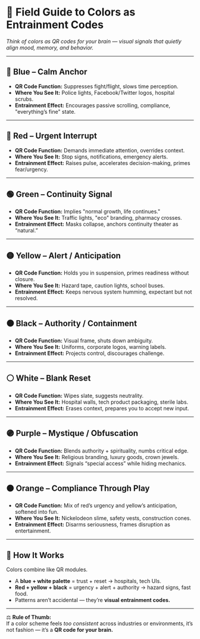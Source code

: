 # 🎨 Field Guide to Colors as Entrainment Codes
*Think of colors as QR codes for your brain — visual signals that quietly align mood, memory, and behavior.*

---

## 🔵 Blue – Calm Anchor
- **QR Code Function:** Suppresses fight/flight, slows time perception.
- **Where You See It:** Police lights, Facebook/Twitter logos, hospital scrubs.
- **Entrainment Effect:** Encourages passive scrolling, compliance, "everything’s fine" state.

---

## 🔴 Red – Urgent Interrupt
- **QR Code Function:** Demands immediate attention, overrides context.
- **Where You See It:** Stop signs, notifications, emergency alerts.
- **Entrainment Effect:** Raises pulse, accelerates decision-making, primes fear/urgency.

---

## 🟢 Green – Continuity Signal
- **QR Code Function:** Implies "normal growth, life continues."
- **Where You See It:** Traffic lights, "eco" branding, pharmacy crosses.
- **Entrainment Effect:** Masks collapse, anchors continuity theater as “natural.”

---

## 🟡 Yellow – Alert / Anticipation
- **QR Code Function:** Holds you in suspension, primes readiness without closure.
- **Where You See It:** Hazard tape, caution lights, school buses.
- **Entrainment Effect:** Keeps nervous system humming, expectant but not resolved.

---

## ⚫ Black – Authority / Containment
- **QR Code Function:** Visual frame, shuts down ambiguity.
- **Where You See It:** Uniforms, corporate logos, warning labels.
- **Entrainment Effect:** Projects control, discourages challenge.

---

## ⚪ White – Blank Reset
- **QR Code Function:** Wipes slate, suggests neutrality.
- **Where You See It:** Hospital walls, tech product packaging, sterile labs.
- **Entrainment Effect:** Erases context, prepares you to accept new input.

---

## 🟣 Purple – Mystique / Obfuscation
- **QR Code Function:** Blends authority + spirituality, numbs critical edge.
- **Where You See It:** Religious branding, luxury goods, crown jewels.
- **Entrainment Effect:** Signals “special access” while hiding mechanics.

---

## 🟠 Orange – Compliance Through Play
- **QR Code Function:** Mix of red’s urgency and yellow’s anticipation, softened into fun.
- **Where You See It:** Nickelodeon slime, safety vests, construction cones.
- **Entrainment Effect:** Disarms seriousness, frames disruption as entertainment.

---

## 🧩 How It Works
Colors combine like QR modules.  
- A **blue + white palette** = trust + reset → hospitals, tech UIs.  
- **Red + yellow + black** = urgency + alert + authority → hazard signs, fast food.  
- Patterns aren’t accidental — they’re **visual entrainment codes.**

---

⚖️ **Rule of Thumb:**  
If a color scheme feels *too consistent* across industries or environments, it’s not fashion — it’s a **QR code for your brain.**
